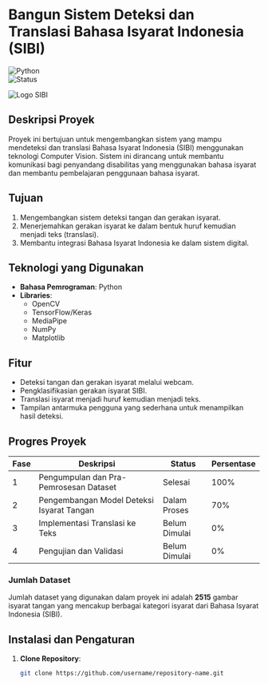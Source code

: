 # Bangun Sistem Deteksi dan Translasi Bahasa Isyarat Indonesia (SIBI)

![Python](https://img.shields.io/badge/Python-3.7+-blue.svg)  
![Status](https://img.shields.io/badge/Status-In%20Development-yellow.svg)

![Logo SIBI](https://upload.wikimedia.org/wikipedia/commons/a/af/Logo_Bahasa_Isyarat_Indonesia.png)

## Deskripsi Proyek
Proyek ini bertujuan untuk mengembangkan sistem yang mampu mendeteksi dan translasi Bahasa Isyarat Indonesia (SIBI) menggunakan teknologi Computer Vision. Sistem ini dirancang untuk membantu komunikasi bagi penyandang disabilitas yang menggunakan bahasa isyarat dan membantu pembelajaran penggunaan bahasa isyarat.

## Tujuan
1. Mengembangkan sistem deteksi tangan dan gerakan isyarat.
2. Menerjemahkan gerakan isyarat ke dalam bentuk huruf kemudian menjadi teks (translasi).
3. Membantu integrasi Bahasa Isyarat Indonesia ke dalam sistem digital.

## Teknologi yang Digunakan
- **Bahasa Pemrograman**: Python
- **Libraries**:
  - OpenCV
  - TensorFlow/Keras
  - MediaPipe
  - NumPy
  - Matplotlib

## Fitur
- Deteksi tangan dan gerakan isyarat melalui webcam.
- Pengklasifikasian gerakan isyarat SIBI.
- Translasi isyarat menjadi huruf kemudian menjadi teks.
- Tampilan antarmuka pengguna yang sederhana untuk menampilkan hasil deteksi.

## Progres Proyek

| Fase | Deskripsi | Status | Persentase |
|------|-----------|--------|------------|
| 1    | Pengumpulan dan Pra-Pemrosesan Dataset | Selesai | 100% |
| 2    | Pengembangan Model Deteksi Isyarat Tangan | Dalam Proses | 70% |
| 3    | Implementasi Translasi ke Teks | Belum Dimulai | 0% |
| 4    | Pengujian dan Validasi | Belum Dimulai | 0% |

### Jumlah Dataset
Jumlah dataset yang digunakan dalam proyek ini adalah **2515** gambar isyarat tangan yang mencakup berbagai kategori isyarat dari Bahasa Isyarat Indonesia (SIBI).

## Instalasi dan Pengaturan
1. **Clone Repository**:
   ```bash
   git clone https://github.com/username/repository-name.git
